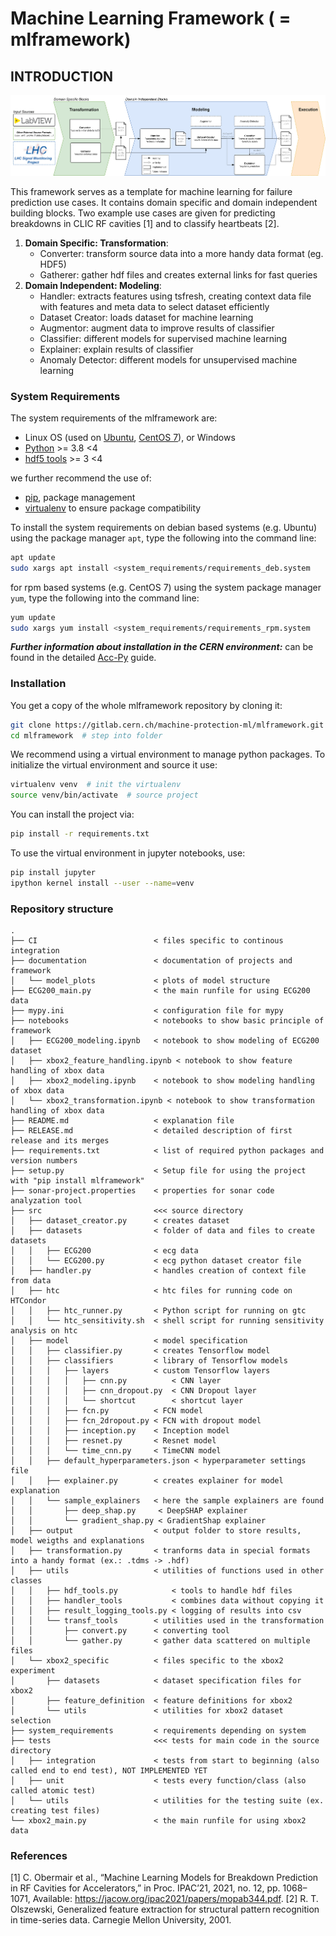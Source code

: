 

# Machine Learning Framework ( = mlframework)
## INTRODUCTION

![Framework overview](documentation/ml_framework_overview.png)

This framework serves as a template for machine learning for failure prediction use cases.
It contains domain specific and domain independent building blocks.
Two example use cases are given for predicting breakdowns in CLIC RF cavities [1] and to classify heartbeats [2].

1) **Domain Specific: Transformation**:
   * Converter: transform source data into a more handy data format (eg. HDF5)
   * Gatherer: gather hdf files and creates external links for fast queries
2) **Domain Independent: Modeling**:
   * Handler: extracts features using tsfresh, creating context data file with features and meta data to select dataset efficiently
   * Dataset Creator: loads dataset for machine learning
   * Augmentor: augment data to improve results of classifier
   * Classifier: different models for supervised machine learning
   * Explainer: explain results of classifier
   * Anomaly Detector: different models for unsupervised machine learning
   
### System Requirements
The system requirements of the mlframework are:
- Linux OS (used on [Ubuntu](https://ubuntu.com/download/desktop), [CentOS 7](https://www.centos.org/)), or Windows
- [Python](https://www.python.org/) >= 3.8 <4
- [hdf5 tools](https://support.hdfgroup.org/HDF5/doc/RM/Tools/) >= 3 <4

we further recommend the use of:
- [pip](https://pip.pypa.io/en/stable/installation/), package management
- [virtualenv](https://virtualenv.pypa.io/en/latest/) to ensure package compatibility

To install the system requirements on debian based systems (e.g. Ubuntu) using the package manager `apt`, type the following into the command line:
```bash
apt update
sudo xargs apt install <system_requirements/requirements_deb.system
```
for rpm based systems (e.g. CentOS 7) using the system package manager `yum`, type the following into the command line:
```bash
yum update
sudo xargs yum install <system_requirements/requirements_rpm.system
```
***Further information about installation in the CERN environment:*** 
can be found in the detailed [Acc-Py](https://wikis.cern.ch/display/ACCPY/Getting+started+with+Acc-Py) guide.

### Installation
You get a copy of the whole mlframework repository by cloning it:
```bash
git clone https://gitlab.cern.ch/machine-protection-ml/mlframework.git  # Clone the gitlab project
cd mlframework  # step into folder
```
We recommend using a virtual environment to manage python packages. To initialize the virtual environment and source it
use:
```bash
virtualenv venv  # init the virtualenv
source venv/bin/activate  # source project
```
You can install the project via:
```bash
pip install -r requirements.txt
```
To use the virtual environment in jupyter notebooks, use:
```bash
pip install jupyter
ipython kernel install --user --name=venv
```

### Repository structure
```angular2html ( cleanpy .; tree -A -I "__init__.py|venv|__pycache__|log_files")
.
├── CI                          < files specific to continous integration
├── documentation               < documentation of projects and framework
│   └── model_plots             < plots of model structure
├── ECG200_main.py              < the main runfile for using ECG200 data
├── mypy.ini                    < configuration file for mypy
├── notebooks                   < notebooks to show basic principle of framework
│   ├── ECG200_modeling.ipynb   < notebook to show modeling of ECG200 dataset
│   ├── xbox2_feature_handling.ipynb < notebook to show feature handling of xbox data
│   ├── xbox2_modeling.ipynb    < notebook to show modeling handling of xbox data
│   └── xbox2_transformation.ipynb < notebook to show transformation handling of xbox data
├── README.md                   < explanation file
├── RELEASE.md                  < detailed description of first release and its merges
├── requirements.txt            < list of required python packages and version numbers  
├── setup.py                    < Setup file for using the project with "pip install mlframework"
├── sonar-project.properties    < properties for sonar code analyzation tool
├── src                         <<< source directory
│   ├── dataset_creator.py      < creates dataset
│   ├── datasets                < folder of data and files to create datasets
│   │   ├── ECG200              < ecg data
│   │   └── ECG200.py           < ecg python dataset creator file
│   ├── handler.py              < handles creation of context file from data
│   ├── htc                     < htc files for running code on HTCondor
│   │   ├── htc_runner.py       < Python script for running on gtc   
│   │   └── htc_sensitivity.sh  < shell script for running sensitivity analysis on htc
│   ├── model                   < model specification
│   │   ├── classifier.py       < creates Tensorflow model
│   │   ├── classifiers         < library of Tensorflow models
│   │   │   ├── layers          < custom Tensorflow layers
│   │   │   │   ├── cnn.py          < CNN layer
│   │   │   │   ├── cnn_dropout.py  < CNN Dropout layer
│   │   │   │   └── shortcut        < shortcut layer
│   │   │   ├── fcn.py          < FCN model
│   │   │   ├── fcn_2dropout.py < FCN with dropout model
│   │   │   ├── inception.py    < Inception model
│   │   │   ├── resnet.py       < Resnet model
│   │   │   └── time_cnn.py     < TimeCNN model
│   │   ├── default_hyperparameters.json < hyperparameter settings file
│   │   ├── explainer.py        < creates explainer for model explanation
│   │   └── sample_explainers   < here the sample explainers are found
│   │       ├── deep_shap.py     < DeepSHAP explainer
│   │       └── gradient_shap.py < GradientShap explainer
│   ├── output                  < output folder to store results, model weigths and explanations
│   ├── transformation.py       < tranforms data in special formats into a handy format (ex.: .tdms -> .hdf)
│   ├── utils                   < utilities of functions used in other classes
│   │   ├── hdf_tools.py            < tools to handle hdf files
│   │   ├── handler_tools           < combines data without copying it
│   │   ├── result_logging_tools.py < logging of results into csv 
│   │   └── transf_tools        < utilities used in the transformation
│   │       ├── convert.py      < converting tool
│   │       └── gather.py       < gather data scattered on multiple files
│   └── xbox2_specific          < files specific to the xbox2 experiment
│       ├── datasets            < dataset specification files for xbox2
│       ├── feature_definition  < feature definitions for xbox2
│       └── utils               < utilities for xbox2 dataset selection
├── system_requirements         < requirements depending on system
├── tests                       <<< tests for main code in the source directory
│   ├── integration             < tests from start to beginning (also called end to end test), NOT IMPLEMENTED YET
│   ├── unit                    < tests every function/class (also called atomic test)
│   └── utils                   < utilities for the testing suite (ex. creating test files)
└── xbox2_main.py               < the main runfile for using xbox2 data
```

### References
[1]  C. Obermair et al., “Machine Learning Models for Breakdown Prediction in RF Cavities for Accelerators,” in Proc. IPAC’21, 2021, no. 12, pp. 1068–1071, Available: https://jacow.org/ipac2021/papers/mopab344.pdf.
[2]  R. T. Olszewski, Generalized feature extraction for structural pattern recognition in time-series data. Carnegie Mellon University, 2001.
